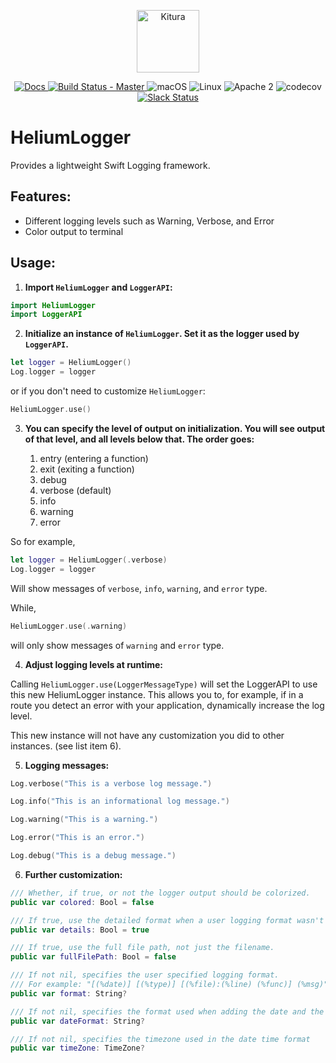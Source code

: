 

<p align="center">
    <a href="http://kitura.io/">
        <img src="https://raw.githubusercontent.com/IBM-Swift/Kitura/master/Sources/Kitura/resources/kitura-bird.svg?sanitize=true" height="100" alt="Kitura">
    </a>
</p>


<p align="center">
    <a href="http://www.kitura.io/">
    <img src="https://img.shields.io/badge/docs-kitura.io-1FBCE4.svg" alt="Docs">
    </a>
    <a href="https://travis-ci.org/IBM-Swift/HeliumLogger">
    <img src="https://travis-ci.org/IBM-Swift/HeliumLogger.svg?branch=master" alt="Build Status - Master">
    </a>
    <img src="https://img.shields.io/badge/os-macOS-green.svg?style=flat" alt="macOS">
    <img src="https://img.shields.io/badge/os-linux-green.svg?style=flat" alt="Linux">
    <img src="https://img.shields.io/badge/license-Apache2-blue.svg?style=flat" alt="Apache 2">
    <img src="https://codecov.io/gh/IBM-Swift/HeliumLogger/branch/master/graph/badge.svg" alt="codecov">
    <a href="http://swift-at-ibm-slack.mybluemix.net/">
    <img src="http://swift-at-ibm-slack.mybluemix.net/badge.svg" alt="Slack Status">
    </a>
</p>


# HeliumLogger

Provides a lightweight Swift Logging framework.

## Features:

- Different logging levels such as Warning, Verbose, and Error
- Color output to terminal 

## Usage:

1. **Import `HeliumLogger` and `LoggerAPI`:**

  ```swift
  import HeliumLogger
  import LoggerAPI
  ```

2. **Initialize an instance of `HeliumLogger`. Set it as the logger used by `LoggerAPI`.**
  ```swift
  let logger = HeliumLogger()
  Log.logger = logger
  ```
  
  or if you don't need to customize `HeliumLogger`:
  ```swift
  HeliumLogger.use()
  ```

3. **You can specify the level of output on initialization. You will see output of that level, and all levels below that. The order goes:**

   1. entry (entering a function)
   2. exit (exiting a function)
   3. debug
   4. verbose (default)
   5. info
   6. warning
   7. error

  So for example,
  ```swift
  let logger = HeliumLogger(.verbose)
  Log.logger = logger
  ```
  Will show messages of `verbose`, `info`, `warning`, and `error` type.

  While,
  ```swift
  HeliumLogger.use(.warning)
  ```
  will only show messages of `warning` and `error` type.

4. **Adjust logging levels at runtime:**
  
  Calling `HeliumLogger.use(LoggerMessageType)` will set the LoggerAPI to use this new HeliumLogger instance. This allows you to, for example, if in a route you detect an error with your application, dynamically increase the log level.
  
  This new instance will not have any customization you did to other instances. (see list item 6).

5. **Logging messages:**
  ```swift
  Log.verbose("This is a verbose log message.")

  Log.info("This is an informational log message.")

  Log.warning("This is a warning.")

  Log.error("This is an error.")

  Log.debug("This is a debug message.")
  ```

6. **Further customization:**
  ```swift
  /// Whether, if true, or not the logger output should be colorized.
  public var colored: Bool = false

  /// If true, use the detailed format when a user logging format wasn't specified.
  public var details: Bool = true

  /// If true, use the full file path, not just the filename.
  public var fullFilePath: Bool = false

  /// If not nil, specifies the user specified logging format.
  /// For example: "[(%date)] [(%type)] [(%file):(%line) (%func)] (%msg)"
  public var format: String?

  /// If not nil, specifies the format used when adding the date and the time to the logged messages
  public var dateFormat: String?

  /// If not nil, specifies the timezone used in the date time format
  public var timeZone: TimeZone?
  ```
